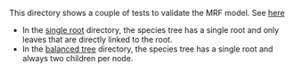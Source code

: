 This directory shows a couple of tests to validate the MRF model. See [here](https://anticipated-chemistry-of-life.github.io/acol-dws/notes/ufdb3a64xjinl5jopn58g8q/)

- In the [single root](./single_root) directory, the species tree has a single root and only leaves that are directly linked to the root.
- In the [balanced tree](./balanced_tree) directory, the species tree has a single root and always two children per node.
